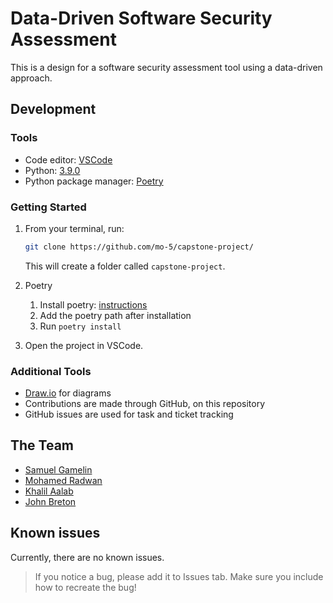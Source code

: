 # Data-Driven Software Security Assessment

This is a design for a software security assessment tool using a data-driven approach.

## Development

### Tools

- Code editor: [VSCode](https://code.visualstudio.com/)
- Python: [3.9.0](https://www.python.org/downloads/)
- Python package manager: [Poetry](https://www.poetry.org/)

### Getting Started

1. From your terminal, run:

   ```bash
   git clone https://github.com/mo-5/capstone-project/
   ```

   This will create a folder called `capstone-project`.

2. Poetry

   1. Install poetry: [instructions](https://python-poetry.org/docs/#installation)
   2. Add the poetry path after installation
   3. Run `poetry install`

3. Open the project in VSCode.

### Additional Tools

- [Draw.io](https://app.diagrams.net/) for diagrams
- Contributions are made through GitHub, on this repository
- GitHub issues are used for task and ticket tracking

## The Team

- [Samuel Gamelin](https://github.com/samuel-gamelin)
- [Mohamed Radwan](https://github.com/mo-5)
- [Khalil Aalab](https://github.com/KhalilAalab)
- [John Breton](https://github.com/john-breton)

## Known issues

Currently, there are no known issues.

> If you notice a bug, please add it to Issues tab. Make sure you include how to recreate the bug!
